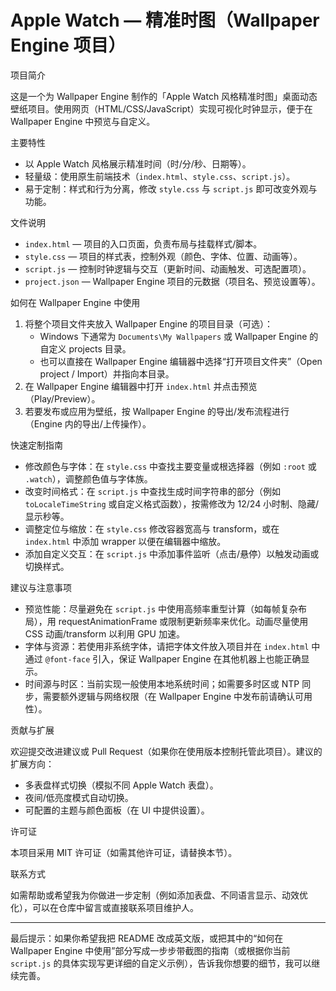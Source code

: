 # Apple Watch — 精准时图（Wallpaper Engine 项目）

项目简介

这是一个为 Wallpaper Engine 制作的「Apple Watch 风格精准时图」桌面动态壁纸项目。使用网页（HTML/CSS/JavaScript）实现可视化时钟显示，便于在 Wallpaper Engine 中预览与自定义。

主要特性

- 以 Apple Watch 风格展示精准时间（时/分/秒、日期等）。
- 轻量级：使用原生前端技术（`index.html`、`style.css`、`script.js`）。
- 易于定制：样式和行为分离，修改 `style.css` 与 `script.js` 即可改变外观与功能。

文件说明

- `index.html` — 项目的入口页面，负责布局与挂载样式/脚本。
- `style.css` — 项目的样式表，控制外观（颜色、字体、位置、动画等）。
- `script.js` — 控制时钟逻辑与交互（更新时间、动画触发、可选配置项）。
- `project.json` — Wallpaper Engine 项目的元数据（项目名、预览设置等）。

如何在 Wallpaper Engine 中使用

1. 将整个项目文件夹放入 Wallpaper Engine 的项目目录（可选）：
   - Windows 下通常为 `Documents\My Wallpapers` 或 Wallpaper Engine 的自定义 projects 目录。
   - 也可以直接在 Wallpaper Engine 编辑器中选择“打开项目文件夹”（Open project / Import）并指向本目录。
2. 在 Wallpaper Engine 编辑器中打开 `index.html` 并点击预览（Play/Preview）。
3. 若要发布或应用为壁纸，按 Wallpaper Engine 的导出/发布流程进行（Engine 内的导出/上传操作）。

快速定制指南

- 修改颜色与字体：在 `style.css` 中查找主要变量或根选择器（例如 `:root` 或 `.watch`），调整颜色值与字体族。
- 改变时间格式：在 `script.js` 中查找生成时间字符串的部分（例如 `toLocaleTimeString` 或自定义格式函数），按需修改为 12/24 小时制、隐藏/显示秒等。
- 调整定位与缩放：在 `style.css` 修改容器宽高与 transform，或在 `index.html` 中添加 wrapper 以便在编辑器中缩放。
- 添加自定义交互：在 `script.js` 中添加事件监听（点击/悬停）以触发动画或切换样式。

建议与注意事项

- 预览性能：尽量避免在 `script.js` 中使用高频率重型计算（如每帧复杂布局），用 requestAnimationFrame 或限制更新频率来优化。动画尽量使用 CSS 动画/transform 以利用 GPU 加速。
- 字体与资源：若使用非系统字体，请把字体文件放入项目并在 `index.html` 中通过 `@font-face` 引入，保证 Wallpaper Engine 在其他机器上也能正确显示。
- 时间源与时区：当前实现一般使用本地系统时间；如需要多时区或 NTP 同步，需要额外逻辑与网络权限（在 Wallpaper Engine 中发布前请确认可用性）。

贡献与扩展

欢迎提交改进建议或 Pull Request（如果你在使用版本控制托管此项目）。建议的扩展方向：

- 多表盘样式切换（模拟不同 Apple Watch 表盘）。
- 夜间/低亮度模式自动切换。
- 可配置的主题与颜色面板（在 UI 中提供设置）。

许可证

本项目采用 MIT 许可证（如需其他许可证，请替换本节）。

联系方式

如需帮助或希望我为你做进一步定制（例如添加表盘、不同语言显示、动效优化），可以在仓库中留言或直接联系项目维护人。

---

最后提示：如果你希望我把 README 改成英文版，或把其中的“如何在 Wallpaper Engine 中使用”部分写成一步步带截图的指南（或根据你当前 `script.js` 的具体实现写更详细的自定义示例），告诉我你想要的细节，我可以继续完善。
